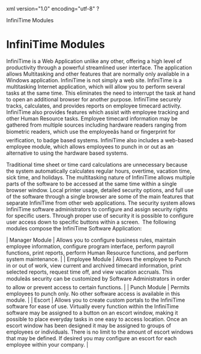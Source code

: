 xml version="1.0" encoding="utf-8" ?





InfiniTime Modules




# InfiniTime Modules

InfiniTime is a Web Application
unlike any other, offering a high level of productivity through a powerful
streamlined user interface. The application allows Multitasking and other
features that are normally only available in a Windows application. InfiniTime is not simply a web site.
InfiniTime is a multitasking
Internet application, which will allow you to perform several tasks at
the same time. This eliminates the need to interrupt the task at hand
to open an additional browser for another purpose. InfiniTime
securely tracks, calculates, and provides reports on employee timecard
activity. InfiniTime also
provides features which assist with employee tracking and other Human
Resource tasks. Employee timecard information may be gathered from multiple
sources including hardware readers ranging from biometric readers, which
use the employeeâs hand or fingerprint for verification, to badge based
systems. InfiniTime also
includes a web-based employee module, which allows employees to punch
in or out as an alternative to using the hardware based systems.

Traditional time sheet or time card calculations are unnecessary because
the system automatically calculates regular hours, overtime, vacation
time, sick time, and holidays. The multitasking nature of InfiniTime allows multiple parts of
the software to be accessed at the same time within a single browser window.
Local printer usage, detailed security options, and full use of the software
through a single browser are some of the main features that separate InfiniTime from other web applications.
The security system allows InfiniTime
software administrators to configure and assign security rights for specific
users. Through proper use of security it is possible to configure user
access down to specific buttons within a screen.  The following modules
compose the InfiniTime
Software Application:

| Manager Module | Allows you to configure business rules, maintain employee information, configure program interface, perform payroll functions, print reports, perform Human Resource functions, and perform system maintenance. |
| Employee Module | Allows the employee to Punch in or out of work, view current and archived timecard information, print selected reports, request time off, and view vacation accruals. This moduleâs security can be customized by Software Administrators in order to allow or prevent access to certain functions. |
| Punch Module | Permits employees to punch only. No other software access is available in this module. |
| Escort | Allows you to create custom portals to the InfiniTime software for ease of use. Virtually every function within the InfiniTime software may be assigned to a button on an escort window, making it possible to place everyday tasks in one easy to access location. Once an escort window has been designed it may be assigned to groups of employees or individuals. There is no limit to the amount of escort windows that may be defined. If desired you may configure an escort for each employee within your company. |